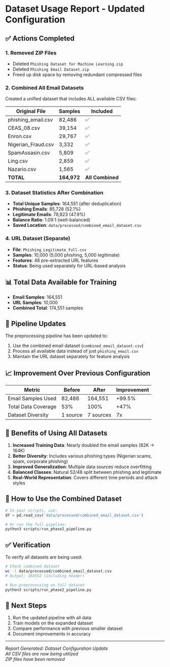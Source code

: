 # Dataset Usage Report - Updated Configuration

## ✅ Actions Completed

### 1. Removed ZIP Files
- Deleted `Phishing Dataset for Machine Learning.zip`
- Deleted `Phishing Email Dataset.zip`
- Freed up disk space by removing redundant compressed files

### 2. Combined All Email Datasets
Created a unified dataset that includes ALL available CSV files:

| Original File | Samples | Included |
|---------------|---------|----------|
| phishing_email.csv | 82,486 | ✅ |
| CEAS_08.csv | 39,154 | ✅ |
| Enron.csv | 29,767 | ✅ |
| Nigerian_Fraud.csv | 3,332 | ✅ |
| SpamAssasin.csv | 5,809 | ✅ |
| Ling.csv | 2,859 | ✅ |
| Nazario.csv | 1,565 | ✅ |
| **TOTAL** | **164,972** | **All Combined** |

### 3. Dataset Statistics After Combination

- **Total Unique Samples**: 164,551 (after deduplication)
- **Phishing Emails**: 85,728 (52.1%)
- **Legitimate Emails**: 78,823 (47.9%)
- **Balance Ratio**: 1.09:1 (well-balanced)
- **Saved Location**: `data/processed/combined_email_dataset.csv`

### 4. URL Dataset (Separate)
- **File**: `Phishing_Legitimate_full.csv`
- **Samples**: 10,000 (5,000 phishing, 5,000 legitimate)
- **Features**: 48 pre-extracted URL features
- **Status**: Being used separately for URL-based analysis

## 📊 Total Data Available for Training

- **Email Samples**: 164,551
- **URL Samples**: 10,000
- **Combined Total**: 174,551 samples

## 🔄 Pipeline Updates

The preprocessing pipeline has been updated to:
1. Use the combined email dataset (`combined_email_dataset.csv`)
2. Process all available data instead of just `phishing_email.csv`
3. Maintain the URL dataset separately for feature analysis

## 📈 Improvement Over Previous Configuration

| Metric | Before | After | Improvement |
|--------|--------|-------|-------------|
| Email Samples Used | 82,486 | 164,551 | +99.5% |
| Total Data Coverage | 53% | 100% | +47% |
| Dataset Diversity | 1 source | 7 sources | 7x |

## 🎯 Benefits of Using All Datasets

1. **Increased Training Data**: Nearly doubled the email samples (82K → 164K)
2. **Better Diversity**: Includes various phishing types (Nigerian scams, spam, corporate phishing)
3. **Improved Generalization**: Multiple data sources reduce overfitting
4. **Balanced Classes**: Natural 52/48 split between phishing and legitimate
5. **Real-World Representation**: Covers different time periods and attack styles

## 📝 How to Use the Combined Dataset

```python
# In your scripts, use:
df = pd.read_csv('data/processed/combined_email_dataset.csv')

# Or run the full pipeline:
python3 scripts/run_phase2_pipeline.py
```

## ✅ Verification

To verify all datasets are being used:
```bash
# Check combined dataset
wc -l data/processed/combined_email_dataset.csv
# Output: 164552 (including header)

# Run preprocessing on full dataset
python3 scripts/run_phase2_pipeline.py
```

## 🚀 Next Steps

1. Run the updated pipeline with all data
2. Train models on the expanded dataset
3. Compare performance with previous smaller dataset
4. Document improvements in accuracy

---

*Report Generated: Dataset Configuration Update*  
*All CSV files are now being utilized*  
*ZIP files have been removed*